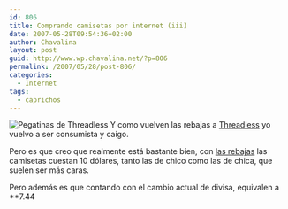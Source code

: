 ```yaml
---
id: 806
title: Comprando camisetas por internet (iii)
date: 2007-05-28T09:54:36+02:00
author: Chavalina
layout: post
guid: http://www.wp.chavalina.net/?p=806
permalink: /2007/05/28/post-806/
categories:
  - Internet
tags:
  - caprichos
---
```

<img class="imgizqda" src="http://chavalina.net/imagenes/fotos/threadless-stick.jpg" alt="Pegatinas de Threadless" /> Y como vuelven las rebajas a <a href="http://threadless.com/?from=chavalina" target="_blank">Threadless</a> yo vuelvo a ser consumista y caigo.

Pero es que creo que realmente está bastante bien, con <a href="http://threadless.com/?from=chavalina" target="_blank">las rebajas</a> las camisetas cuestan 10 d&oacute;lares, tanto las de chico como las de chica, que suelen ser más caras. 

Pero además es que contando con el cambio actual de divisa, equivalen a **7.44</p>